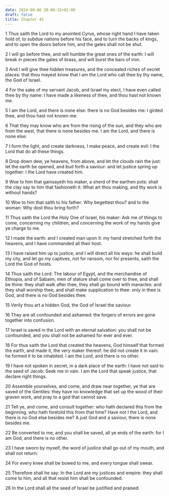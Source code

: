 ```yaml
---
date: 2024-09-06 20:00:32+02:00
draft: false
title: Chapter 45
---
```




1 Thus saith the Lord to my anointed Cyrus, whose right hand I have taken hold of, to subdue nations before his face, and to turn the backs of kings, and to open the doors before him, and the gates shall not be shut.

2 I will go before thee, and will humble the great ones of the earth: I will break in pieces the gates of brass, and will burst the bars of iron.

3 And I will give thee hidden treasures, and the concealed riches of secret places: that thou mayest know that I am the Lord who call thee by thy name, the God of Israel.

4 For the sake of my servant Jacob, and Israel my elect, I have even called thee by thy name: I have made a likeness of thee, and thou hast not known me.

5 I am the Lord, and there is none else: there is no God besides me: I girded thee, and thou hast not known me:

6 That they may know who are from the rising of the sun, and they who are from the west, that there is none besides me. I am the Lord, and there is none else:

7 I form the light, and create darkness, I make peace, and create evil: I the Lord that do all these things.

8 Drop down dew, ye heavens, from above, and let the clouds rain the just: let the earth be opened, and bud forth a saviour: and let justice spring up together: I the Lord have created him.

9 Woe to him that gainsayeth his maker, a sherd of the earthen pots: shall the clay say to him that fashioneth it: What art thou making, and thy work is without hands?

10 Woe to him that saith to his father: Why begettest thou? and to the woman: Why dost thou bring forth?

11 Thus saith the Lord the Holy One of Israel, his maker: Ask me of things to come, concerning my children, and concerning the work of my hands give ye charge to me.

12 I made the earth: and I created man upon it: my hand stretched forth the heavens, and I have commanded all their host.

13 I have raised him up to justice, and I will direct all his ways: he shall build my city, and let go my captives, not for ransom, nor for presents, saith the Lord the God of hosts.

14 Thus saith the Lord: The labour of Egypt, and the merchandise of Ethiopia, and of Sabaim, men of stature shall come over to thee, and shall be thine: they shall walk after thee, they shall go bound with manacles: and they shall worship thee, and shall make supplication to thee: only in thee is God, and there is no God besides thee.

15 Verily thou art a hidden God, the God of Israel the saviour.

16 They are all confounded and ashamed: the forgers of errors are gone together into confusion.

17 Israel is saved in the Lord with an eternal salvation: you shall not be confounded, and you shall not be ashamed for ever and ever.

18 For thus saith the Lord that created the heavens, God himself that formed the earth, and made it, the very maker thereof: he did not create it in vain: he formed it to be inhabited. I am the Lord, and there is no other.

19 I have not spoken in secret, in a dark place of the earth: I have not said to the seed of Jacob: Seek me in vain. I am the Lord that speak justice, that declare right things.

20 Assemble yourselves, and come, and draw near together, ye that are saved of the Gentiles: they have no knowledge that set up the wood of their graven work, and pray to a god that cannot save.

21 Tell ye, and come, and consult together: who hath declared this from the beginning, who hath foretold this from that time? Have not I the Lord, and there is no God else besides me? A just God and a saviour, there is none besides me.

22 Be converted to me, and you shall be saved, all ye ends of the earth: for I am God, and there is no other.

23 I have sworn by myself, the word of justice shall go out of my mouth, and shall not return:

24 For every knee shall be bowed to me, and every tongue shall swear.

25 Therefore shall he say: In the Lord are my justices and empire: they shall come to him, and all that resist him shall be confounded.

26 In the Lord shall all the seed of Israel be justified and praised.

